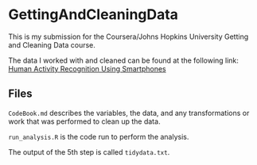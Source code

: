 # GettingAndCleaningData
This is my submission for the Coursera/Johns Hopkins University Getting and Cleaning Data course.

The data I worked with and cleaned can be found at the following link: [Human Activity Recognition Using Smartphones](http://archive.ics.uci.edu/ml/datasets/Human+Activity+Recognition+Using+Smartphones)

## Files

`CodeBook.md` describes the variables, the data, and any transformations or work that was performed to clean up the data.

`run_analysis.R` is the code run to perform the analysis. 

The output of the 5th step is called `tidydata.txt`.

